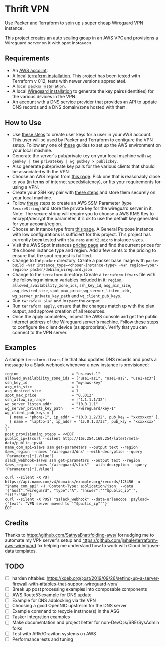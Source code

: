 # Thrift VPN

Use Packer and Terraform to spin up a super cheap Wireguard VPN instance.

This project creates an auto scaling group in an AWS VPC and provisions a Wireguard server on it with spot instances.

## Requirements

* An [AWS account](https://aws.amazon.com/premiumsupport/knowledge-center/create-and-activate-aws-account/).
* A local [terraform installation](https://learn.hashicorp.com/tutorials/terraform/install-cli). This project has been tested with Terraform v 0.12, tests with newer versions appreciated.
* A local [packer installation](https://learn.hashicorp.com/tutorials/packer/getting-started-install).
* A local [Wireguard installation](https://www.wireguard.com/install/) to generate the key pairs (identities) for the various devices in the VPN.
* An account with a DNS service provider that provides an API to update DNS records and a DNS domain/zone hosted with them.

## How to Use

* Use [these steps](https://docs.aws.amazon.com/IAM/latest/UserGuide/id_credentials_access-keys.html#Using_CreateAccessKey) to create user keys for a user in your AWS account. This user will be used by Packer and Terraform to configure the VPN setup. Follow any one of [these](https://docs.aws.amazon.com/cli/latest/userguide/cli-configure-quickstart.html) guides to set up the AWS environment on your local machine.
* Generate the server's pub/private key on your local machine with `wg genkey | tee privatekey | wg pubkey > publickey`.
* Also generate pub/private key pairs for the various clients that should be associated with the VPN.
* Choose an AWS region from [this page](https://aws.amazon.com/about-aws/global-infrastructure/regions_az/). Pick one that is reasonably close to you (in terms of internet speeds/latency), or fits your requirements for using a VPN.
* Create your SSH key pair with [these steps](https://docs.aws.amazon.com/AWSEC2/latest/UserGuide/ec2-key-pairs.html) and store them securely on your local machine.
* Follow [these](https://docs.aws.amazon.com/systems-manager/latest/userguide/sysman-paramstore-su-create.html) steps to create an AWS SSM Parameter (type `SecureString`) and store the private key for the wireguard server in it. Note: The secure string will require you to choose a AWS KMS Key to encrypt/decrypt the parameter, it is ok to use the default key generated for your account/region.
* Choose an instance type from [this page](https://aws.amazon.com/ec2/instance-types/). A General Purpose instance with low configurations is sufficient for this project. This project has currently been tested with `t3a.nano` and `t2.micro` instance sizes.
* Visit the AWS Spot Instances [pricing page](https://aws.amazon.com/ec2/spot/pricing/) and find the current prices for the chosen instance type and region. Add a few cents to the pricing to ensure that the spot request is fulfilled.
* Change to the `packer` directory. Create a packer base image with `packer build -var instance_type=<chosen-instance-type> -var region=<your-region> packer/debian_wireguard.json`
* Change to the `terraform` directory. Create a `terraform.tfvars` file with the following minimum variables included in it: `region`, `allowed_availability_zone_ids`, `ssh_key_id`, `asg_min_size`, `asg_desired_size`, `spot_max_price`, `wg_server_listen_addr`, `wg_server_private_key_path` and `wg_client_pub_keys`.
* Run `terraform plan` and inspect the output.
* Run `terraform apply`, ensure that the changes match up with the plan output, and approve creation of all resources.
* Once the apply completes, inspect the AWS console and get the public internet address of the Wireguard server's machine. Follow [these steps](https://www.wireguard.com/quickstart/) to configure the client device (as appropriate). Verify that you can connect to the VPN server.

## Examples

A sample `terraform.tfvars` file that also updates DNS records and posts a message to a Slack webhook whenever a new instance is provisioned:

```
region                        = "us-east-1"
allowed_availability_zone_ids = ["use1-az1", "use1-az2", "use1-az3"]
ssh_key_id                    = "my-aws-key"
asg_min_size                  = 1
asg_desired_size              = 1
spot_max_price                = "0.0012"
ssh_allow_ip_range            = ["1.1.1.1/32"]
wg_server_listen_addr         = "10.0.1.1"
wg_server_private_key_path    = "/wireguard/key-1"
wg_client_pub_keys = [
  { name = "phone-1", ip_addr = "10.0.1.2/32", pub_key = "xxxxxxxx" },
  { name = "laptop-1", ip_addr = "10.0.1.3/32", pub_key = "xxxxxxxx" },
]
post_provisioning_steps = <<EOF
public_ip=$(curl --silent http://169.254.169.254/latest/meta-data/public-ipv4)
name_com_api=$(aws ssm get-parameters --output text --region $aws_region --names "/wireguard/dns" --with-decryption --query 'Parameters[*].Value')
slack_webhook=$(aws ssm get-parameters --output text --region $aws_region --names "/wireguard/slack" --with-decryption --query 'Parameters[*].Value')

curl --silent -X PUT https://api.name.com/v4/domains/example.org/records/123456 -u "$name_com_api" -H 'Content-Type: application/json' --data '{"host":"wireguard", "type":"A", "answer":"'"$public_ip"'", "ttl":"300"}'
curl --silent -X POST "$slack_webhook" --data-urlencode 'payload={"text": "VPN server moved to '"$public_ip"'"}'
EOF
```

## Credits

Thanks to https://github.com/SathyaBhat/folding-aws/ for nudging me to automate my VPN server's setup and https://github.com/jmhale/terraform-aws-wireguard for helping me understand how to work with Cloud Init/user-data templates.

## TODO

- [ ] harden nftables: https://xdeb.org/post/2019/09/26/setting-up-a-server-firewall-with-nftables-that-support-wireguard-vpn/
- [ ] Break up post processing examples into composable components
- [ ] AWS Route53 example for DNS update
- [ ] Example for DNS adblocking via the VPN
- [ ] Choosing a good OpenNIC upstream for the DNS server
- [ ] Example command to recycle instance(s) in the ASG
- [ ] Tasker integration examples
- [ ] Make documentation and project better for non-DevOps/SRE/SysAdmin folks
- [ ] Test with ARM/Graviton systems on AWS
- [ ] Performance tests and tuning
